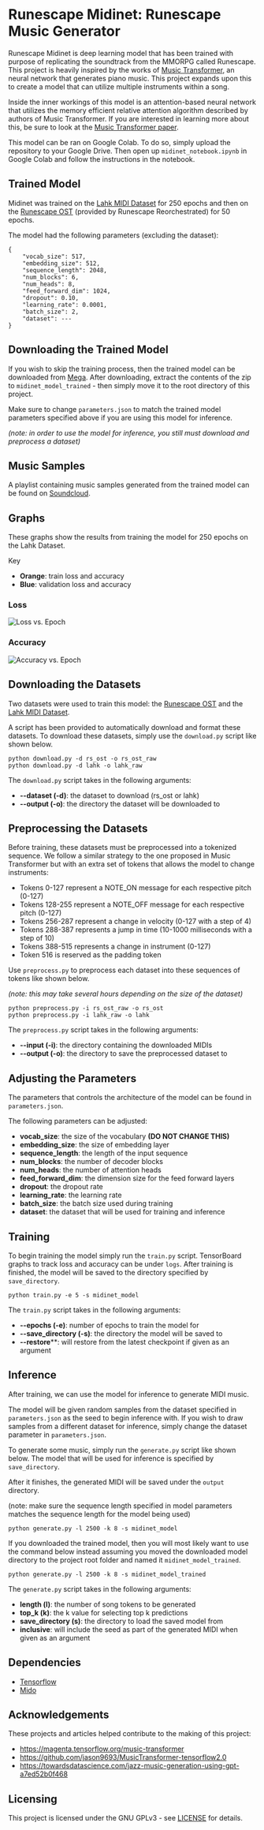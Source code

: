 # Runescape Midinet: Runescape Music Generator
Runescape Midinet is deep learning model that has been trained with purpose of replicating the soundtrack from the MMORPG called Runescape. 
This project is heavily inspired by the works of [Music Transformer](https://magenta.tensorflow.org/music-transformer), an neural network that generates piano music. This project expands upon this to create a model that can utilize multiple instruments within a song.

Inside the inner workings of this model is an attention-based neural network that utilizes the memory efficient relative attention algorithm described by authors of Music Transformer. If you are interested in learning more about this, be sure to look at the [Music Transformer paper](https://arxiv.org/abs/1809.04281).

This model can be ran on Google Colab. To do so, simply upload the repository to your Google Drive. Then
open up `midinet_notebook.ipynb` in Google Colab and follow the instructions in the notebook.


## Trained Model

Midinet was trained on the [Lahk MIDI Dataset](https://colinraffel.com/projects/lmd/) for 250 epochs and then on the [Runescape OST](https://www.youtube.com/watch?v=lY4nX5e1ipA) (provided by Runescape Reorchestrated) for 50 epochs. 

The model had the following parameters (excluding the dataset):

```
{
    "vocab_size": 517,
    "embedding_size": 512,
    "sequence_length": 2048,
    "num_blocks": 6,
    "num_heads": 8,
    "feed_forward_dim": 1024,
    "dropout": 0.10,
    "learning_rate": 0.0001,
    "batch_size": 2,
    "dataset": ---
}
```

## Downloading the Trained Model
If you wish to skip the training process, then the trained model can be downloaded from [Mega](https://mega.nz/folder/6qwgzBhD#T52qv8gT8Muf42G9qFr44Q). After downloading, extract the contents of the zip to `midinet_model_trained` - then simply move it to the root directory of this project.

Make sure to change `parameters.json` to match the trained model parameters specified above if you are using this model for inference.

*(note: in order to use the model for inference, you still must download and preprocess a dataset)*

## Music Samples

A playlist containing music samples generated from the trained model can be found on [Soundcloud](https://soundcloud.com/kipwisp/sets/midinet-music-generator).


## Graphs
These graphs show the results from training the model for 250 epochs on the Lahk Dataset.

Key
* **Orange**: train loss and accuracy
* **Blue**: validation loss and accuracy

### Loss
![Loss vs. Epoch](./graphs/epoch_loss.svg)

### Accuracy
![Accuracy vs. Epoch](./graphs/epoch_accuracy.svg)


## Downloading the Datasets

Two datasets were used to train this model: the [Runescape OST](https://www.youtube.com/watch?v=lY4nX5e1ipA) and the [Lahk MIDI Dataset](https://colinraffel.com/projects/lmd/).

A script has been provided to automatically download and format these datasets. To download these datasets, simply
use the `download.py` script like shown below.
```
python download.py -d rs_ost -o rs_ost_raw
python download.py -d lahk -o lahk_raw
```

The `download.py` script takes in the following arguments:
* **--dataset (-d)**: the dataset to download (rs_ost or lahk)
* **--output (-o)**: the directory the dataset will be downloaded to

## Preprocessing the Datasets

Before training, these datasets must be preprocessed into a tokenized sequence.
We follow a similar strategy to the one proposed in Music Transformer but with an extra set of tokens that allows the model to change instruments:

* Tokens 0-127 represent a NOTE_ON message for each respective pitch (0-127)
* Tokens 128-255 represent a NOTE_OFF message for each respective pitch (0-127)
* Tokens 256-287 represent a change in velocity (0-127 with a step of 4)
* Tokens 288-387 represents a jump in time (10-1000 milliseconds with a step of 10)
* Tokens 388-515 represents a change in instrument (0-127)
* Token 516 is reserved as the padding token

Use `preprocess.py` to preprocess each dataset into these sequences of tokens like shown below.

*(note: this may take several hours depending on the size of the dataset)*
```
python preprocess.py -i rs_ost_raw -o rs_ost
python preprocess.py -i lahk_raw -o lahk
```

The `preprocess.py` script takes in the following arguments:
* **--input (-i)**: the directory containing the downloaded MIDIs
* **--output (-o)**: the directory to save the preprocessed dataset to

## Adjusting the Parameters
The parameters that controls the architecture of the model can be found in `parameters.json`.

The following parameters can be adjusted:
* **vocab_size**: the size of the vocabulary **(DO NOT CHANGE THIS)**
* **embedding_size**: the size of embedding layer
* **sequence_length**: the length of the input sequence
* **num_blocks**: the number of decoder blocks
* **num_heads**: the number of attention heads
* **feed_forward_dim**: the dimension size for the feed forward layers
* **dropout**: the dropout rate
* **learning_rate**: the learning rate
* **batch_size**: the batch size used during training
* **dataset**: the dataset that will be used for training and inference


## Training
To begin training the model simply run the `train.py` script. TensorBoard graphs to track loss and accuracy can be under `logs`. After training is finished, the model will be saved to the directory specified by `save_directory`.

```
python train.py -e 5 -s midinet_model
```

The `train.py` script takes in the following arguments:
* **--epochs (-e)**: number of epochs to train the model for
* **--save_directory (-s)**: the directory the model will be saved to
* **--restore****: will restore from the latest checkpoint if given as an argument

## Inference
After training, we can use the model for inference to generate MIDI music.

The model will be given random samples from the dataset specified in `parameters.json` as the seed to begin inference with. If you wish to draw samples from a different dataset for inference, simply change the dataset parameter in `parameters.json`.

To generate some music, simply run the `generate.py` script like shown below. The model that will be used for inference is specified by `save_directory`.

After it finishes, the generated MIDI will be saved under the `output` directory.

(note: make sure the sequence length specified in model parameters matches the sequence length for the model being used)

```
python generate.py -l 2500 -k 8 -s midinet_model
```

If you downloaded the trained model, then you will most likely want to use the command below instead assuming you moved the downloaded model directory to the project root folder and named it `midinet_model_trained`.
```
python generate.py -l 2500 -k 8 -s midinet_model_trained
```

The `generate.py` script takes in the following arguments:
* **length (l)**: the number of song tokens to be generated
* **top_k (k)**: the k value for selecting top k predictions
* **save_directory (s)**: the directory to load the saved model from
* **inclusive**: will include the seed as part of the generated MIDI when given as an argument

  
## Dependencies
* [Tensorflow](https://www.tensorflow.org/)
* [Mido](https://github.com/mido/mido)

## Acknowledgements
These projects and articles helped contribute to the making of this project:
* https://magenta.tensorflow.org/music-transformer
* https://github.com/jason9693/MusicTransformer-tensorflow2.0
* https://towardsdatascience.com/jazz-music-generation-using-gpt-a7ed52b0f468
  
## Licensing
This project is licensed under the GNU GPLv3 - see [LICENSE](https://raw.githubusercontent.com/Kipwisp/runescape-midinet/master/LICENSE?token=AOSFA3FAWB7PA6Q2QHBF753ATHMFO) for details.
